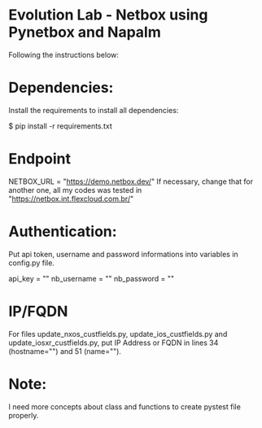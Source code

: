 # Evolution Lab - Netbox using Pynetbox and Napalm

Following the instructions below:


# Dependencies:

Install the requirements to install all dependencies:

$ pip install -r requirements.txt


# Endpoint

NETBOX_URL = "https://demo.netbox.dev/"
If necessary, change that for another one, all my codes was tested in "https://netbox.int.flexcloud.com.br/"


# Authentication:

Put api token, username and password informations into variables in config.py file.

api_key = ""
nb_username = ""
nb_password = ""


# IP/FQDN

For files update_nxos_custfields.py, update_ios_custfields.py and update_iosxr_custfields.py, put IP Address or FQDN in lines 34 (hostname="") and 51 (name="").


# Note:
I need more concepts about class and functions to create pystest file properly.


